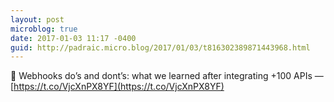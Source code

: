 ```yaml
---
layout: post
microblog: true
date: 2017-01-03 11:17 -0400
guid: http://padraic.micro.blog/2017/01/03/t816302389871443968.html
---
```

🔗 Webhooks do’s and dont’s: what we learned after integrating +100 APIs — [https://t.co/VjcXnPX8YF](https://t.co/VjcXnPX8YF)
